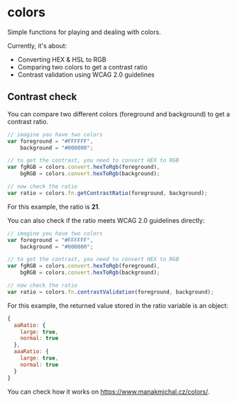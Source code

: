 # colors
Simple functions for playing and dealing with colors.

Currently, it's about:
- Converting HEX & HSL to RGB
- Comparing two colors to get a contrast ratio
- Contrast validation using WCAG 2.0 guidelines

## Contrast check

You can compare two different colors (foreground and background) to get a contrast ratio.

```javascript
// imagine you have two colors
var foreground = "#FFFFFF",
    background = "#000000";

// to get the contrast, you need to convert HEX to RGB
var fgRGB = colors.convert.hexToRgb(foreground),
    bgRGB = colors.convert.hexToRgb(background);

// now check the ratio
var ratio = colors.fn.getContrastRatio(foreground, background);
```

For this example, the ratio is **21**.

You can also check if the ratio meets WCAG 2.0 guidelines directly:

```javascript
// imagine you have two colors
var foreground = "#FFFFFF",
    background = "#000000";

// to get the contrast, you need to convert HEX to RGB
var fgRGB = colors.convert.hexToRgb(foreground),
    bgRGB = colors.convert.hexToRgb(background);

// now check the ratio
var ratio = colors.fn.contrastValidation(foreground, background);
```

For this example, the returned value stored in the ratio variable is an object:
```javascript
{
  aaRatio: {
    large: true,
    normal: true
  },
  aaaRatio: {
    large: true,
    normal: true
  }
}
```

You can check how it works on https://www.manakmichal.cz/colors/.
